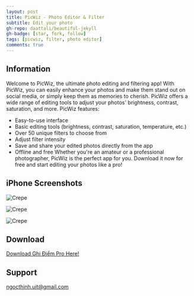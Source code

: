 ```yaml
---
layout: post
title: PicWiz - Photo Editor & Filter
subtitle: Edit your photo
gh-repo: daattali/beautiful-jekyll
gh-badge: [star, fork, follow]
tags: [picwiz, filter, photo editor]
comments: true
---
```


## Information

Welcome to PicWiz, the ultimate photo editing and filtering app! With PicWiz, you can easily enhance your photos and make them stand out on social media, or simply keep them as memories to cherish.
PicWiz offers a wide range of editing tools to adjust your photos' brightness, contrast, saturation, and more. 
PicWiz features:
 - Easy-to-use interface
 - Basic editing tools (brightness, contrast, saturation, temperature, etc.)
 - Over 50 unique filters to choose from
 - Adjust filter intensity
 - Save and share your edited photos directly from the app
 - Offline and free
Whether you're an amateur or a professional photographer, PicWiz is the perfect app for you. Download it now for free and start editing your photos like a pro!


## iPhone Screenshots


![Crepe](gs://tu-tien-91951.appspot.com/Luutam/1.png)

![Crepe](gs://tu-tien-91951.appspot.com/Luutam/2.png)

![Crepe](gs://tu-tien-91951.appspot.com/Luutam/3.png)

## Download

[Download Ghi Điểm Pro Here!](https://apps.apple.com/us/app/picwiz-photo-editor-filter/id6446858789)

## Support

ngocthinh.uit@gmail.com
